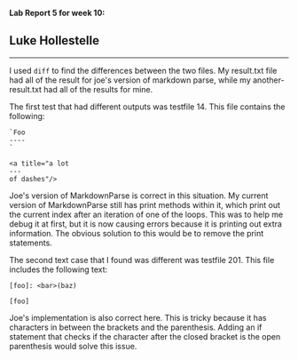 **Lab Report 5 for week 10:**
## Luke Hollestelle

---
I used `diff` to find the differences between the two files.  My result.txt file had all of the result for joe's version of markdown parse, while my another-result.txt had all of the results for mine.  

The first test that had different outputs was testfile 14.  This file contains the following:
```
`Foo
----
`

<a title="a lot
---
of dashes"/>
```
Joe's version of MarkdownParse is correct in this situation.  My current version of MarkdownParse still has print methods within it, which print out the current index after an iteration of one of the loops.  This was to help me debug it at first, but it is now causing errors because it is printing out extra information.  The obvious solution to this would be to remove the print statements.

The second text case that I found was different was testfile 201.  This file includes the following text:
```
[foo]: <bar>(baz)

[foo]
```

Joe's implementation is also correct here.  This is tricky because it has characters in between the brackets and the parenthesis.  Adding an if statement that checks if the character after the closed bracket is the open parenthesis would solve this issue.  